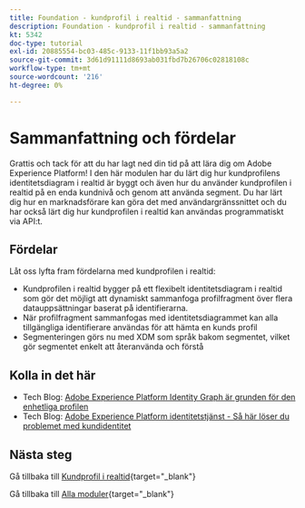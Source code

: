 ```yaml
---
title: Foundation - kundprofil i realtid - sammanfattning
description: Foundation - kundprofil i realtid - sammanfattning
kt: 5342
doc-type: tutorial
exl-id: 20885554-bc03-485c-9133-11f1bb93a5a2
source-git-commit: 3d61d91111d8693ab031fbd7b26706c02818108c
workflow-type: tm+mt
source-wordcount: '216'
ht-degree: 0%

---
```


# Sammanfattning och fördelar

Grattis och tack för att du har lagt ned din tid på att lära dig om Adobe Experience Platform!
I den här modulen har du lärt dig hur kundprofilens identitetsdiagram i realtid är byggt och även hur du använder kundprofilen i realtid på en enda kundnivå och genom att använda segment. Du har lärt dig hur en marknadsförare kan göra det med användargränssnittet och du har också lärt dig hur kundprofilen i realtid kan användas programmatiskt via API:t.

## Fördelar

Låt oss lyfta fram fördelarna med kundprofilen i realtid:

- Kundprofilen i realtid bygger på ett flexibelt identitetsdiagram i realtid som gör det möjligt att dynamiskt sammanfoga profilfragment över flera datauppsättningar baserat på identifierarna.
- När profilfragment sammanfogas med identitetsdiagrammet kan alla tillgängliga identifierare användas för att hämta en kunds profil
- Segmenteringen görs nu med XDM som språk bakom segmentet, vilket gör segmentet enkelt att återanvända och förstå

## Kolla in det här

- Tech Blog: [Adobe Experience Platform Identity Graph är grunden för den enhetliga profilen](https://medium.com/adobetech/adobe-experience-platform-identity-graph-is-the-foundation-for-the-unified-profile-e8435d26dce7)
- Tech Blog: [Adobe Experience Platform identitetstjänst - Så här löser du problemet med kundidentitet](https://medium.com/adobetech/adobe-experience-platforms-identity-service-how-to-solve-the-customer-identity-conundrum-f95e22d16ea9)

## Nästa steg

Gå tillbaka till [Kundprofil i realtid](./real-time-customer-profile.md){target="_blank"}

Gå tillbaka till [Alla moduler](./../../../../overview.md){target="_blank"}
